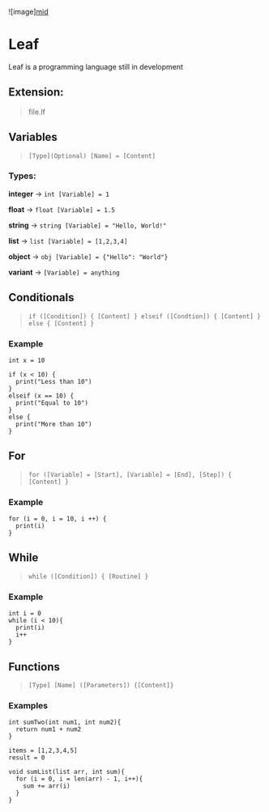 ![image][mid](https://github.com/therealarfu/Leaf/assets/112352728/a3bade6a-2fea-49c1-aa8c-a73098c11fb6)


# Leaf
Leaf is a programming language still in development

## Extension: 
> file.lf

## Variables
> ``[Type](Optional) [Name] = [Content]``

### Types:
**integer** -> ``int [Variable] = 1``

**float** -> ``float [Variable] = 1.5``

**string** -> ``string [Variable] = "Hello, World!"``

**list** -> ``list [Variable] = [1,2,3,4]``

**object** -> ``obj [Variable] = {"Hello": "World"}``

**variant** -> ``[Variable] = anything``

## Conditionals
> ``if ([Condition]) { [Content] } elseif ([Condtion]) { [Content] } else { [Content] }``

### Example

```
int x = 10

if (x < 10) {
  print("Less than 10")
}
elseif (x == 10) {
  print("Equal to 10")
}
else {
  print("More than 10")
}
```

## For

> ``for ([Variable] = [Start], [Variable] = [End], [Step]) { [Content] }``

### Example
```
for (i = 0, i = 10, i ++) {
  print(i)
}
```

## While

> ``while ([Condition]) { [Routine] }``
### Example
```
int i = 0
while (i < 10){
  print(i)
  i++
}
```

## Functions

> ``[Type] [Name] ([Parameters]) {[Content]}``

### Examples

```
int sumTwo(int num1, int num2){
  return num1 + num2
}
```

```
items = [1,2,3,4,5]
result = 0

void sumList(list arr, int sum){
  for (i = 0, i = len(arr) - 1, i++){
    sum += arr(i)
  }
}
```
